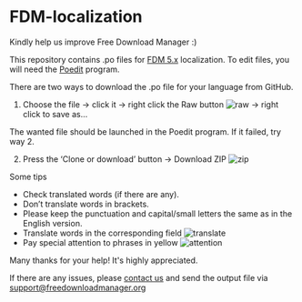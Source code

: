 # FDM-localization

Kindly help us improve Free Download Manager :)


This repository contains .po files for [FDM 5.x](http://www.freedownloadmanager.org/download.htm) localization. To edit files, you will need the [Poedit](https://poedit.net/download) program.


There are two ways to download the .po file for your language from GitHub.

1. Choose the file → click it → right click the Raw button ![raw](https://github.com/lychichem/FDM-localization/raw/master/2016-10-18_1231.png) → right click to save as…

The wanted file should be launched in the Poedit program. If it failed, try way 2.

2. Press the ‘Clone or download’ button → Download ZIP ![zip](https://github.com/lychichem/FDM-localization/raw/master/2016-10-18_1227.png)


Some tips

- Check translated words (if there are any).
- Don’t translate words in brackets.
- Please keep the punctuation and capital/small letters the same as in the English version.
- Translate words in the corresponding field ![translate](https://github.com/lychichem/FDM-localization/raw/master/2016-10-18_1237.png)
- Pay special attention to phrases in yellow ![attention](https://github.com/lychichem/FDM-localization/raw/master/2016-10-18_1240.png)

Many thanks for your help! It's highly appreciated.

If there are any issues, please [contact us](http://www.freedownloadmanager.org/support.htm) and send the output file via [support@freedownloadmanager.org](mailto:support@freedownloadmanager.org)
